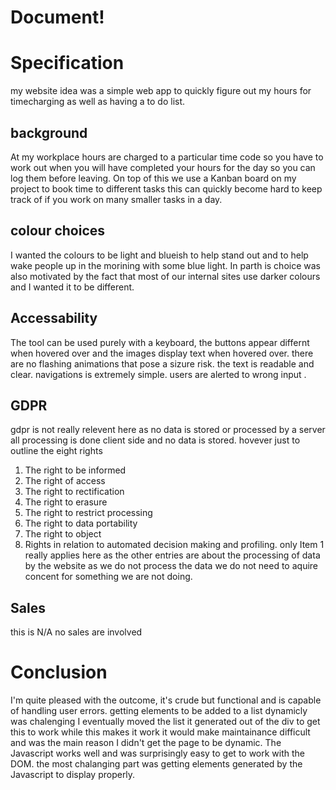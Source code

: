 ﻿# Document!


# Specification

my website idea was a simple web app to quickly figure out my hours for timecharging as well as having a to do list.

## background
At my workplace hours are charged to a particular time code so you have to work out when you will have completed your hours for the day so you can log them before leaving.
On top of this we use a Kanban board on my project to book time to different tasks this can quickly become hard to keep track of if you work on many smaller tasks in a day.

## colour choices

I wanted the colours to be light and blueish to help stand out and to help wake people up in the morining with some blue light.
In parth is choice was also motivated by the fact that most of our internal sites use darker colours and I wanted it to be different.

## Accessability 

The tool can be used purely with a keyboard, the buttons appear differnt when hovered over  and the images display text when hovered over.
there are no flashing animations that pose a sizure risk.
the text is readable and clear.
navigations is extremely simple.
users are alerted to wrong input .

## GDPR 

gdpr is not really relevent here as no data is stored or processed by a server all processing is done client side and no data is stored.
hovever just to outline the eight rights
1.  The right to be informed
2.  The right of access 
3.  The right to rectification
4.  The right to erasure
5.  The right to restrict processing
6.  The right to data portability
7.  The right to object
8.  Rights in relation to automated decision making and profiling.
only Item 1 really applies here as the other entries are about the processing of data by the website as we do not process the data we do not need to aquire concent for something we are not doing.
## Sales

this is N/A no sales are involved 

# Conclusion 
I'm quite pleased with the outcome, it's crude but functional and is capable of handling user errors.
getting elements to be added to a list dynamicly was chalenging I eventually moved the list it generated out of the div to get this to work while this makes it work it would make maintainance difficult and was the main reason I didn't get the page to be dynamic.
The Javascript works well and was surprisingly easy to get to work with the DOM.
the most chalanging part was getting elements generated by the Javascript to display properly.



